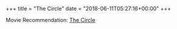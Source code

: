 +++
title = "The Circle"
date = "2018-06-11T05:27:16+00:00"
+++

Movie Recommendation: <a href="https://en.wikipedia.org/wiki/The_Circle_(2017_film)">The Circle</a>
			